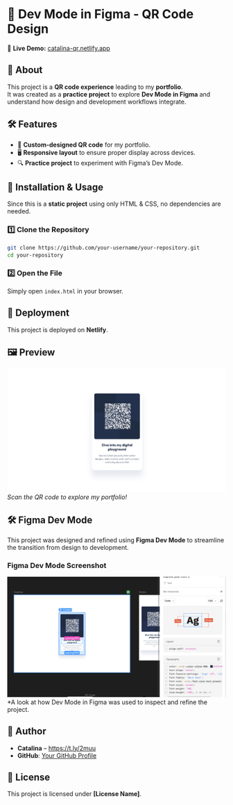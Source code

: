 # 📌 Dev Mode in Figma - QR Code Design

🚀 **Live Demo:** [catalina-qr.netlify.app](https://catalina-qr.netlify.app/)

## 📖 About

This project is a **QR code experience** leading to my **portfolio**.  
It was created as a **practice project** to explore **Dev Mode in Figma** and understand how design and development workflows integrate.

## 🛠️ Features

- 🎨 **Custom-designed QR code** for my portfolio.
- 🖥️ **Responsive layout** to ensure proper display across devices.
- 🔍 **Practice project** to experiment with Figma’s Dev Mode.

## 📂 Installation & Usage

Since this is a **static project** using only HTML & CSS, no dependencies are needed.

### 1️⃣ Clone the Repository

```bash
git clone https://github.com/your-username/your-repository.git
cd your-repository
```

### 2️⃣ Open the File

Simply open `index.html` in your browser.

## 🚀 Deployment

This project is deployed on **Netlify**.

## 🖼️ Preview

![QR Code Portfolio](./images/preview.jpeg)  
_Scan the QR code to explore my portfolio!_

## 🛠️ Figma Dev Mode

This project was designed and refined using **Figma Dev Mode** to streamline the transition from design to development.

### **Figma Dev Mode Screenshot**

![Figma Dev Mode](./images/dev_mode.png)  
\*A look at how Dev Mode in Figma was used to inspect and refine the project.

## 👤 Author

- **Catalina** – https://t.ly/2muu
- **GitHub**: [Your GitHub Profile](https://github.com/your-username)

## 📄 License

This project is licensed under **[License Name]**.

